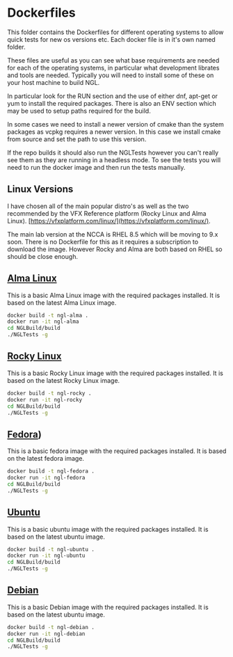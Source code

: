 # Dockerfiles

This folder contains the Dockerfiles for different operating systems to allow quick tests for new os versions etc. Each docker file is in it's own named folder. 

These files are useful as you can see what base requirements are needed for each of the operating systems, in particular what development librates and tools are needed. Typically you will need to install some of these on your host machine to build NGL.

In particular look for the RUN section and the use of either dnf, apt-get or yum to install the required packages. There is also an ENV section which may be used to setup paths required for the build.

In some cases we need to install a newer version of cmake than the system packages as vcpkg requires a newer version. In this case we install cmake from source and set the path to use this version.

If the repo builds it should also run the NGLTests however you can't really see them as they are running in a headless mode. To see the tests you will need to run the docker image and then run the tests manually.

## Linux Versions

I have chosen all of the main popular distro's as well as the two recommended by the VFX Reference platform (Rocky Linux and Alma Linux). [https://vfxplatform.com/linux/](https://vfxplatform.com/linux/).

The main lab version at the NCCA is RHEL 8.5 which will be moving to 9.x soon. There is no Dockerfile for this as it requires a subscription to download the image. However Rocky and Alma are both based on RHEL so should be close enough.

## [Alma Linux](Alma/Dockerfile)

This is a basic Alma Linux image with the required packages installed. It is based on the latest Alma Linux image.

```bash
docker build -t ngl-alma .
docker run -it ngl-alma
cd NGLBuild/build
./NGLTests -g 
```

## [Rocky Linux](Rocky/Dockerfile)

This is a basic Rocky Linux image with the required packages installed. It is based on the latest Rocky Linux image.

```bash  
docker build -t ngl-rocky .
docker run -it ngl-rocky
cd NGLBuild/build
./NGLTests -g 
```

## [Fedora](Fedora/Dockerfile)) 

This is a basic fedora image with the required packages installed. It is based on the latest fedora image.

```bash
docker build -t ngl-fedora .
docker run -it ngl-fedora
cd NGLBuild/build
./NGLTests -g 
```

## [Ubuntu](Ubuntu/Dockerfile)

This is a basic ubuntu image with the required packages installed. It is based on the latest ubuntu image.

```bash    
docker build -t ngl-ubuntu .
docker run -it ngl-ubuntu
cd NGLBuild/build
./NGLTests -g 
```

## [Debian](Debian/Dockerfile)

This is a basic Debian image with the required packages installed. It is based on the latest ubuntu image.

```bash    
docker build -t ngl-debian .
docker run -it ngl-debian
cd NGLBuild/build
./NGLTests -g 
```
